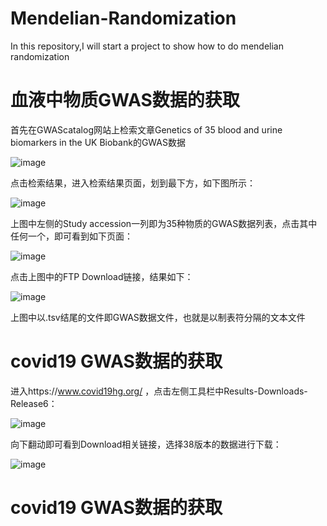 # Mendelian-Randomization
In this repository,I will start a project to show how to do mendelian randomization

# 血液中物质GWAS数据的获取

首先在GWAScatalog网站上检索文章Genetics of 35 blood and urine biomarkers in the UK Biobank的GWAS数据

![image](https://user-images.githubusercontent.com/105405121/174446161-7098d670-408b-480d-8544-c4ea505b9efd.png)

点击检索结果，进入检索结果页面，划到最下方，如下图所示：

![image](https://user-images.githubusercontent.com/105405121/174446695-2004020f-ea10-4672-b7c5-0f78e17efe07.png)

上图中左侧的Study accession一列即为35种物质的GWAS数据列表，点击其中任何一个，即可看到如下页面：

![image](https://user-images.githubusercontent.com/105405121/174446851-44324de3-b453-438c-9f69-78a2ab7198d5.png)

点击上图中的FTP Download链接，结果如下：

![image](https://user-images.githubusercontent.com/105405121/174446887-44a91bbd-4e7e-4ea9-b152-366f902b2cba.png)

上图中以.tsv结尾的文件即GWAS数据文件，也就是以制表符分隔的文本文件

# covid19 GWAS数据的获取

进入https://www.covid19hg.org/ ，点击左侧工具栏中Results-Downloads-Release6：

![image](https://user-images.githubusercontent.com/105405121/174447117-b99241a7-7c1d-4f6d-bb67-f25c3a272f02.png)

向下翻动即可看到Download相关链接，选择38版本的数据进行下载：

![image](https://user-images.githubusercontent.com/105405121/174447145-bf699c33-c802-4a3a-9011-0289938a41bf.png)

# covid19 GWAS数据的获取


